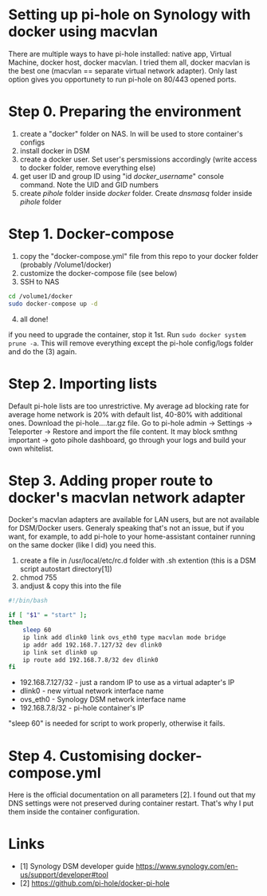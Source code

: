 # Setting up pi-hole on Synology with docker using macvlan
There are multiple ways to have pi-hole installed: native app, Virtual Machine, docker host, docker macvlan. I tried them all, docker macvlan is the best one (macvlan == separate virtual network adapter). Only last option gives you opportunety to run pi-hole on 80/443 opened ports. 

# Step 0. Preparing the environment
1. create a "docker" folder on NAS. In will be used to store container's configs
2. install docker in DSM
3. create a docker user. Set user's persmissions accordingly (write access to docker folder, remove everything else)
4. get user ID and group ID using "id *docker_username*" console command. Note the UID and GID numbers
5. create *pihole* folder inside *docker* folder. Create *dnsmasq* folder inside *pihole* folder
  
# Step 1. Docker-compose
1. copy the "docker-compose.yml" file from this repo to your docker folder (probably /Volume1/docker)
2. customize the docker-compose file (see below)
3. SSH to NAS
```bash
cd /volume1/docker
sudo docker-compose up -d
```
4. all done!

if you need to upgrade the container, stop it 1st. Run ```sudo docker system prune -a```. This will remove everything except the pi-hole config/logs folder and do the (3) again.

# Step 2. Importing lists
Default pi-hole lists are too unrestrictive. My average ad blocking rate for average home network is 20% with default list, 40-80% with additional ones. 
Download the pi-hole....tar.gz file. Go to pi-hole admin -> Settings -> Teleporter -> Restore and import the file content.
It may block smthng important -> goto pihole dashboard, go through your logs and build your own whitelist.

# Step 3. Adding proper route to docker's macvlan network adapter
Docker's macvlan adapters are available for LAN users, but are not available for DSM/Docker users. Generaly speaking that's not an issue, but if you want, for example, to add pi-hole to your home-assistant container running on the same docker (like I did) you need this.
1. create a file in /usr/local/etc/rc.d folder with .sh extention (this is a DSM script autostart directory[1])
2. chmod 755 <filename>
3. andjust & copy this into the file

```bash
#!/bin/bash

if [ "$1" = "start" ];
then
    sleep 60
    ip link add dlink0 link ovs_eth0 type macvlan mode bridge
    ip addr add 192.168.7.127/32 dev dlink0
    ip link set dlink0 up
    ip route add 192.168.7.8/32 dev dlink0
fi
```
* 192.168.7.127/32 - just a random IP to use as a virtual adapter's IP
* dlink0 - new virtual network interface name
* ovs_eth0 - Synology DSM network interface name
* 192.168.7.8/32 - pi-hole container's IP

"sleep 60" is needed for script to work properly, otherwise it fails. 

# Step 4. Customising docker-compose.yml 
Here is the official documentation on all parameters [2]. I found out that my DNS settings were not preserved during container restart. That's why I put them inside the container configuration.
  
# Links
* [1] Synology DSM developer guide https://www.synology.com/en-us/support/developer#tool
* [2] https://github.com/pi-hole/docker-pi-hole
